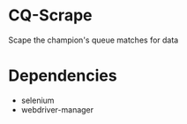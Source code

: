 # CQ-Scrape
Scape the champion's queue matches for data

# Dependencies
- selenium
- webdriver-manager

